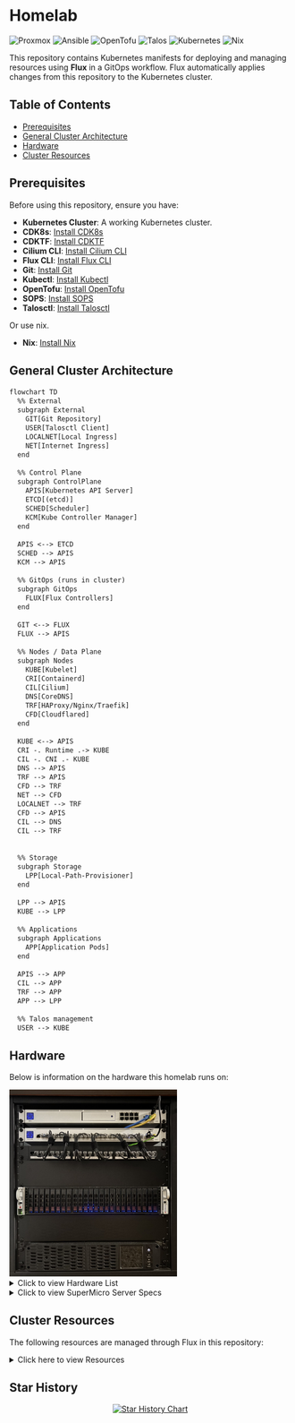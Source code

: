 # Homelab

![Proxmox](https://img.shields.io/badge/Proxmox%209.0.10-proxmox?style=flat-square&logo=proxmox&logoColor=%23E57000&labelColor=%232b2a33&color=%232b2a33)
![Ansible](https://img.shields.io/badge/Ansible%202.18.8-%23EE0000.svg?style=flat-square&logo=ansible&logoColor=white)
![OpenTofu](https://img.shields.io/badge/OpenTofu%201.10.6-623CE4?style=flat-square&logo=opentofu&logoColor=white)
![Talos](https://img.shields.io/badge/Talos%20Linux%201.11.1-%23F36D00?style=flat-square&logo=talos&logoColor=white)
![Kubernetes](https://img.shields.io/badge/Kubernetes%201.34.1-%23326ce5.svg?style=flat-square&logo=kubernetes&logoColor=white)
![Nix](https://img.shields.io/badge/Nix%2025.05-5277C3?style=flat-square&logo=nixos&logoColor=white)

This repository contains Kubernetes manifests for deploying and managing resources using **Flux** in a GitOps workflow. Flux automatically applies changes from this repository to the Kubernetes cluster.

## Table of Contents

- [Prerequisites](#prerequisites)
- [General Cluster Architecture](#general-cluster-architecture)
- [Hardware](#hardware)
- [Cluster Resources](#cluster-resources)

## Prerequisites

Before using this repository, ensure you have:

- **Kubernetes Cluster**: A working Kubernetes cluster.
- **CDK8s**: [Install CDK8s](https://cdk8s.io/docs/latest/cli/installation/)
- **CDKTF**: [Install CDKTF](https://developer.hashicorp.com/terraform/tutorials/cdktf/cdktf-install)
- **Cilium CLI**: [Install Cilium CLI](https://docs.cilium.io/en/stable/gettingstarted/k8s-install-default/#install-the-cilium-cli)
- **Flux CLI**: [Install Flux CLI](https://fluxcd.io/docs/installation/)
- **Git**: [Install Git](https://git-scm.com/book/en/v2/Getting-Started-Installing-Git)
- **Kubectl**: [Install Kubectl](https://kubernetes.io/docs/tasks/tools/)
- **OpenTofu**: [Install OpenTofu](https://opentofu.org/docs/intro/install/)
- **SOPS**: [Install SOPS](https://getsops.io/docs/#download)
- **Talosctl**: [Install Talosctl](https://www.talos.dev/v1.10/talos-guides/install/talosctl/)

Or use nix.

- **Nix**: [Install Nix](https://github.com/DeterminateSystems/nix-installer)

## General Cluster Architecture

```mermaid
flowchart TD
  %% External
  subgraph External
    GIT[Git Repository]
    USER[Talosctl Client]
    LOCALNET[Local Ingress]
    NET[Internet Ingress]
  end

  %% Control Plane
  subgraph ControlPlane
    APIS[Kubernetes API Server]
    ETCD[(etcd)]
    SCHED[Scheduler]
    KCM[Kube Controller Manager]
  end

  APIS <--> ETCD
  SCHED --> APIS
  KCM --> APIS

  %% GitOps (runs in cluster)
  subgraph GitOps
    FLUX[Flux Controllers]
  end

  GIT <--> FLUX
  FLUX --> APIS

  %% Nodes / Data Plane
  subgraph Nodes
    KUBE[Kubelet]
    CRI[Containerd]
    CIL[Cilium]
    DNS[CoreDNS]
    TRF[HAProxy/Nginx/Traefik]
    CFD[Cloudflared]
  end

  KUBE <--> APIS
  CRI -. Runtime .-> KUBE
  CIL -. CNI .- KUBE
  DNS --> APIS
  TRF --> APIS
  CFD --> TRF
  NET --> CFD
  LOCALNET --> TRF
  CFD --> APIS
  CIL --> DNS
  CIL --> TRF


  %% Storage
  subgraph Storage
    LPP[Local-Path-Provisioner]
  end

  LPP --> APIS
  KUBE --> LPP

  %% Applications
  subgraph Applications
    APP[Application Pods]
  end

  APIS --> APP
  CIL --> APP
  TRF --> APP
  APP --> LPP

  %% Talos management
  USER --> KUBE
```

## Hardware

Below is information on the hardware this homelab runs on:

<img src="./docs/server_rack.jpeg" alt="Homelab Rack" width="300"/>

<details>
  <summary>Click to view Hardware List</summary>

- [UniFi Dream Machine Pro](https://store.ui.com/us/en/category/all-cloud-gateways/products/udm-pro)
- [UniFi Enterprise 24 PoE](https://store.ui.com/us/en/products/usw-enterprise-24-poe)
- Basic Patch Panel
- Supermicro Server (See Specs Below)
- [CyberPower UPS](https://www.cyberpowersystems.com/product/ups/pfc-sinewave/cp1500pfcrm2u/)
</details>

<details>
  <summary>Click to view SuperMicro Server Specs</summary>

- Chassis: [SuperMicro SuperChassis 216](https://www.supermicro.com/en/products/chassis/2u/216/sc216be2c-r609jbod)
- PSU (2x): [SuperMicro 920W Platinum Super Quiet](https://store.supermicro.com/media/wysiwyg/productspecs/PWS-920P-SQ/PWS-920P-SQ_quick_spec.pdf)
- Motherboard: [Supermicro X13SAE-F](https://www.supermicro.com/en/products/motherboard/x13sae-f)
- CPU: [Intel i9 14900K](https://www.intel.com/content/www/us/en/products/sku/236773/intel-core-i9-processor-14900k-36m-cache-up-to-6-00-ghz/specifications.html)
- Memory (4x): [MEM-Store 48GB DDR5-4800MHz UDIMM ECC RAM](https://www.ebay.com/itm/205361780350?_skw=ddr5+x13sae&itmmeta=01JZ0TKE59VY4SVBFZCFZX65AM&hash=item2fd084167e:g:pYsAAOSwt3hoKGu2&itmprp=enc%3AAQAKAAAA8FkggFvd1GGDu0w3yXCmi1dRM0UvCMIXXuRtGvP1U0hYxySNWZ6v%2FH1IHx9NvHxTPBugsoKKGWAJZurMe47er848d9JodLXhjQJLTZllw0iFy0UeU7yOyJXFxEsQsbjQMukpohGX%2BupDrHUFRL2b9lanYMMNKdBWBvqApcgJV6mNUkd45LbWL91FksGhjB5BLBY0wP4Ad7nbqOfj8jNcHbMrsqnkS3miAhPWkoTubUR%2FIHgZK1ExaiV68B0Q5hLNQz1WssJtzBkAL%2BjfDvv1Ntg72LLsN6BdgOvJkT4JzFuBVsjT5gJzr9TFnTyNLTbuRg%3D%3D%7Ctkp%3ABk9SR87jzZr4ZQ)
- HBA: [LSI SAS 9300-8i](https://docs.broadcom.com/doc/12352000)
- OS Disks (2x): [Intel Optane SSD 1600X Series](https://www.intel.com/content/www/us/en/products/sku/211868/intel-optane-ssd-p1600x-series-58gb-m-2-80mm-pcie-3-0-x4-3d-xpoint/specifications.html)
- Data Disks (24x): [Samsung SAS PM1633_3840](https://download.semiconductor.samsung.com/resources/brochure/pm1633-prodoverview-2015.pdf)
- GPU: [NVIDIA RTX 4000 SFF Ada](https://www.nvidia.com/en-us/products/workstations/rtx-4000-sff/)
- TPU: [Google Coral TPU M.2 B+M](https://coral.ai/products/m2-accelerator-bm)
</details>

## Cluster Resources

The following resources are managed through Flux in this repository:

<details>
  <summary>Click here to view Resources</summary>

- [**Actions Runner Controller**](https://github.com/actions/actions-runner-controller)
- [**Authentik**](https://github.com/goauthentik/authentik)
- [**Bazarr**](https://github.com/morpheus65535/bazarr)
- [**BuildKit**](https://github.com/moby/buildkit)
- [**Cert Manager**](https://github.com/cert-manager/cert-manager)
- [**Cilium**](https://github.com/cilium/cilium)
- [**Cloudflared**](https://github.com/cloudflare/cloudflared)
- [**Code-Server**](https://github.com/coder/code-server)
- [**Debian**](https://hub.docker.com/_/debian)
- [**Falco**](https://github.com/falcosecurity/falco)
- [**Filebrowser**](https://github.com/gtsteffaniak/filebrowser)
- [**Flaresolverr**](https://github.com/FlareSolverr/FlareSolverr)
- [**Glance**](https://github.com/glanceapp/glance)
- [**Grafana**](https://github.com/grafana/grafana)
- [**HAProxy**](https://github.com/jcmoraisjr/haproxy-ingress)
- [**Harbor**](https://github.com/goharbor/harbor)
- [**Home Assistant**](https://github.com/home-assistant/core)
- [**Huntarr**](https://github.com/plexguide/Huntarr.io)
- [**Jellyfin**](https://github.com/jellyfin/jellyfin)
- [**Jellyseerr**](https://github.com/fallenbagel/jellyseerr)
- [**Kestra**](https://github.com/kestra-io/kestra)
- [**Knative**](https://github.com/knative/serving)
- [**Kubelet CSR Approver**](https://github.com/postfinance/kubelet-csr-approver)
- [**Lazy Librarian**](https://gitlab.com/LazyLibrarian/LazyLibrarian)
- [**LibreChat**](https://github.com/danny-avila/LibreChat)
- [**Local Path Provisioner**](https://github.com/rancher/local-path-provisioner)
- [**Loki**](https://github.com/grafana/loki)
- [**Minecraft Server**](https://github.com/itzg/docker-minecraft-server)
- [**Nginx**](https://github.com/kubernetes/ingress-nginx)
- [**Nvidia Device Plugin**](https://github.com/NVIDIA/k8s-device-plugin)
- [**NzbGet**](https://github.com/nzbgetcom/nzbget)
- [**Prometheus**](https://github.com/prometheus/prometheus)
- [**Prowlarr**](https://github.com/Prowlarr/Prowlarr)
- [**Radarr**](https://github.com/Radarr/Radarr)
- [**Redbot**](https://github.com/Cog-Creators/Red-DiscordBot)
- [**Reflector**](https://github.com/emberstack/kubernetes-reflector)
- [**Requestrr**](https://github.com/thomst08/requestrr)
- [**Reloader**](https://github.com/stakater/Reloader)
- [**Renovate**](https://github.com/renovatebot/renovate)
- [**Sonarr**](https://github.com/Sonarr/Sonarr)
- [**SonarQube**](https://github.com/SonarSource/sonarqube)
- [**Subgen**](https://github.com/McCloudS/subgen)
- [**Suwayomi**](https://github.com/Suwayomi/Suwayomi-Server)
- [**Syncthing**](https://github.com/syncthing/syncthing)
- [**Tdarr**](https://github.com/HaveAGitGat/Tdarr)
- [**Tempo**](https://github.com/grafana/tempo)
- [**Traefik**](https://github.com/traefik/traefik)
- [**Vector**](https://github.com/vectordotdev/vector)
- [**Vertical Pod Autoscaler**](https://github.com/kubernetes/autoscaler/tree/master/vertical-pod-autoscaler)
- [**VLLM**](https://github.com/vllm-project/vllm)
- [**Wizarr**](https://github.com/wizarrrr/wizarr)
</details>

## Star History

<div align="center">

<a href="https://www.star-history.com/embed?secret=#0x4272616E646F6E/homelab&Date">
  <picture>
    <source media="(prefers-color-scheme: dark)" srcset="https://api.star-history.com/svg?repos=0x4272616E646F6E/homelab&type=Date&theme=dark" />
    <source media="(prefers-color-scheme: light)" srcset="https://api.star-history.com/svg?repos=0x4272616E646F6E/homelab&type=Date" />
    <img alt="Star History Chart" src="https://api.star-history.com/svg?repos=0x4272616E646F6E/homelab&type=Date" />
  </picture>
</a>

</div>
